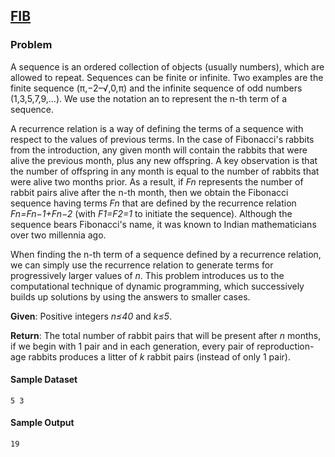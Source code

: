 ## [FIB](https://rosalind.info/problems/fib/)

### Problem

A sequence is an ordered collection of objects (usually numbers), which are allowed to repeat. Sequences can be finite or infinite. Two examples are the finite sequence (π,−2–√,0,π) and the infinite sequence of odd numbers (1,3,5,7,9,…). We use the notation an to represent the n-th term of a sequence.

A recurrence relation is a way of defining the terms of a sequence with respect to the values of previous terms. In the case of Fibonacci's rabbits from the introduction, any given month will contain the rabbits that were alive the previous month, plus any new offspring. A key observation is that the number of offspring in any month is equal to the number of rabbits that were alive two months prior. As a result, if _Fn_ represents the number of rabbit pairs alive after the n-th month, then we obtain the Fibonacci sequence having terms _Fn_ that are defined by the recurrence relation _Fn=Fn−1+Fn−2_ (with _F1=F2=1_ to initiate the sequence). Although the sequence bears Fibonacci's name, it was known to Indian mathematicians over two millennia ago.

When finding the n-th term of a sequence defined by a recurrence relation, we can simply use the recurrence relation to generate terms for progressively larger values of _n_. This problem introduces us to the computational technique of dynamic programming, which successively builds up solutions by using the answers to smaller cases.

**Given**: Positive integers _n≤40_ and _k≤5_.

**Return**: The total number of rabbit pairs that will be present after _n_ months, if we begin with 1 pair and in each generation, every pair of reproduction-age rabbits produces a litter of _k_ rabbit pairs (instead of only 1 pair).

#### Sample Dataset

`5 3`

#### Sample Output

`19`
